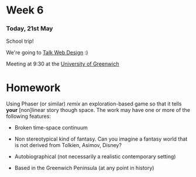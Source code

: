 # Week 6 

### Today, 21st May

School trip!

We're going to [Talk Web Design](http://talkwebdesign.co.uk/) :)

Meeting at 9:30 at the [University of Greenwich](http://talkwebdesign.co.uk/twd/time-place/)

 

# Homework

Using Phaser (or similar) *remix* an exploration-based game so that it tells **your** [non]linear story though space. The work may have one or more of the following features:

* Broken time-space continuum

* Non stereotypical kind of fantasy. Can you imagine a fantasy world that is not derived from Tolkien, Asimov, Disney?

* Autobiographical (not necessarily a realistic contemporary setting)

* Based in the Greenwich Peninsula (at any point in history)